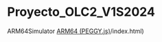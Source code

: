 # Proyecto_OLC2_V1S2024
 ARM64Simulator
[ARM64 (PEGGY.js)](https://github.com/Tuliops/Proyecto_OLC2_V1S2024)/index.html)
